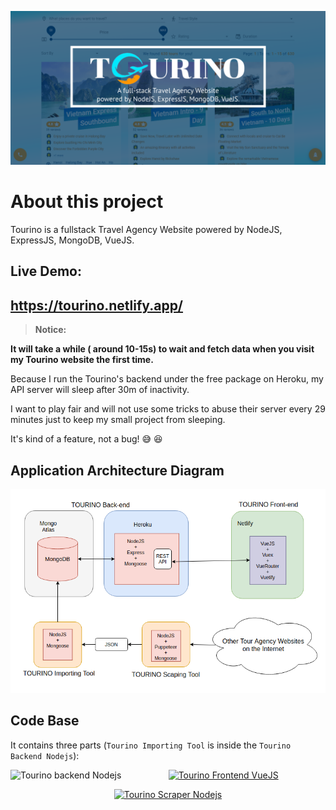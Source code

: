 <p align="center">
<img src="Tourino-banner.png" />
</p>

# About this project

Tourino is a fullstack Travel Agency Website powered by NodeJS, ExpressJS, MongoDB, VueJS.

## Live Demo:

## https://tourino.netlify.app/

> **Notice:**

**It will take a while ( around 10-15s) to wait and fetch data when you visit my Tourino website the first time.**

Because I run the Tourino's backend under the free package on Heroku, my API server will sleep after 30m of inactivity.

I want to play fair and will not use some tricks to abuse their server every 29 minutes just to keep my small project from sleeping.

It's kind of a feature, not a bug! 😅 😆

## Application Architecture Diagram

<p align="center">
<img src="tourino-diagram.png" />
</p>

## Code Base

It contains three parts (`Tourino Importing Tool` is inside the `Tourino Backend Nodejs`):

<p align="center">
<a href="https://github.com/thinh105/Tourino-Backend-Nodejs">
        <img align="left"src="https://github-readme-stats.vercel.app/api/pin/?username=thinh105&repo=Tourino-Backend-Nodejs&show_owner=true" alt="Tourino backend Nodejs" title="Tourino backend Nodejs" /></a>

<a href="https://github.com/thinh105/Tourino-Frontend-VueJS">
        <img src="https://github-readme-stats.vercel.app/api/pin/?username=thinh105&repo=Tourino-Frontend-VueJS&show_owner=true" alt="Tourino Frontend VueJS" title="Tourino Frontend VueJS" /></a>

</p>

<p align="center">
<a href="https://github.com/thinh105/Tourino-Scraper-Nodejs"><img src="https://github-readme-stats.vercel.app/api/pin/?username=thinh105&repo=Tourino-Scraping-Nodejs&show_owner=true" alt="Tourino Scraper Nodejs" title="Tourino Scraper Nodejs" /></a>
</p>
